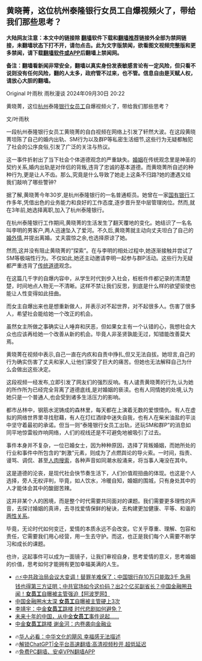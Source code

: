  <!-- 面包屑导航 --> <h2>黄晓菁，这位杭州泰隆银行女员工自爆视频火了，带给我们那些思考？</h2> <p class="notice"><b>大陆网友注意：本文中的链接除 <a href="https://github.com/bannedbook/fanqiang" >翻墙</a>软件下载和<a href="https://github.com/killgcd/justmysocks/blob/master/README.md">翻墙推荐</a>链接外全部为禁网链接，未翻墙状态下打不开，请勿点击。此为文字版禁闻，欲看图文视频完整版和更多禁闻，请下载<a href="https://github.com/bannedbook/fanqiang">翻墙软件或APP</a>后翻墙上禁闻网。</p><p>备注：翻墙看新闻非常安全，翻墙以真实身份发表敏感言论有一定风险，但只看不说则没有任何风险，翻的人太多，政府管不过来，也不管。信息自由是天赋人权，请放心大胆的翻墙。</b></p>  <div class="entry"> <p></img>                                                                                                                                                Original                                                                                                                                          叶雨秋                                                                                                                                                                                                                雨秋漫谈                                                                                            2024年09月30日 20:22                                                                                                                                                                                                                                                                                                                                                                                                                                                                                                                                                                              </p> <p>黄晓菁，这位<a href="https://www.bannedbook.org/bnews/tag/%e6%9d%ad%e5%b7%9e/" class="st_tag internal_tag" rel="tag" title="标签 杭州 下的日志">杭州</a>泰隆<a href="https://www.bannedbook.org/bnews/tag/%e9%93%b6%e8%a1%8c/" class="st_tag internal_tag" rel="tag" title="标签 银行 下的日志">银行</a><a href="https://www.bannedbook.org/bnews/tag/%E5%A5%B3%E5%91%98%E5%B7%A5/" class="st_tag internal_tag" rel="tag" title="标签 女员工 下的日志">女员工</a>自爆视频火了，带给我们那些思考？</p> <p>文/叶雨秋</p> <p><p></img></p> <p>一段杭州泰隆银行女员工黄晓菁的自白视频在网络上引发了轩然大波。在这段黄晓菁坦陈了自己的婚内出轨、SM行为以及群P等私密生活细节,这些行为无疑都触犯了社会的公序良俗,引发了广泛的关注与热议。</p> <p>这一事件折射出了当下社会个体道德观念的严重缺失。<a href="https://www.bannedbook.org/bnews/tag/%e5%a9%9a%e5%a7%bb/" class="st_tag internal_tag" rel="tag" title="标签 婚姻 下的日志">婚姻</a>在传统观念里是神圣的契约关系,婚内出轨是对伴侣的背叛,违背了忠诚的基本道德。而黄晓菁所自述的种种行为,更是让人不齿。那么,究竟是什么导致了她走上这条不归路?她的遭遇又给我们敲响了哪些警钟?</p>  <p>据了解,黄晓菁今年30岁,是杭州泰隆银行的一名普通柜员。她曾在一家<a href="https://www.bannedbook.org/bnews/tag/%E5%9B%BD%E6%9C%89%E9%93%B6%E8%A1%8C/" class="st_tag internal_tag" rel="tag" title="标签 国有银行 下的日志">国有银行</a>工作多年,凭借出色的业务能力和良好的工作态度,逐步晋升至中层管理岗位。然而,就在3年前,她选择离职,加入了杭州泰隆银行。</p> <p>在杭州泰隆银行工作期间,黄晓菁的生活发生了翻天覆地的变化。她结识了一名名叫李明的男客户,两人迅速坠入了爱河。不久后,黄晓菁就主动向丈夫坦白了自己的<a href="https://www.bannedbook.org/bnews/tag/%E5%A9%9A%E5%A4%96%E6%83%85/" class="st_tag internal_tag" rel="tag" title="标签 婚外情 下的日志">婚外情</a>,并提出离婚。丈夫震惊之余,也选择原谅了她。</p> <p><p></img></p> <p>然而,这并没有阻止黄晓菁的&#8221;探索&#8221;。在与李明的相处过程中,她逐渐接触并尝试了SM等极端性行为。不仅如此,她还主动邀请李明一起参与群P活动。这些行为无疑都严重违背了<a href="https://www.bannedbook.org/bnews/tag/%E4%BC%A0%E7%BB%9F%E9%81%93%E5%BE%B7/" class="st_tag internal_tag" rel="tag" title="标签 传统道德 下的日志">传统道德</a>观念。</p> <p>在这篇几千字的自爆内容中，从学生时代到步入社会，桩桩件件都记录的清清楚楚，时间地点人物无一不清晰。这样不禁让我们反思，到底是什么样的欲望驱使也能让人性变得如此扭曲。</p> <p>而女主自爆出来也是想重新做人，并表示对不起世界，对不起很多人。伤害了很多人，希望社会能给她一个改正的机会。 </p>  <p>虽然女主所做之事确实让人唾弃和厌恶，但如果女主有一个认错的心，我想社会大众也应该再给她一个改善从新的机会。毕竟人非圣贤孰能无过，知错能改善莫大焉。</p> <p><p></img></p> <p>黄晓菁在视频中表示,自己一直在内疚和自责中挣扎,但又无法自拔。她坦言,自己的行为确实伤害了丈夫和家人,让他们蒙受了巨大的痛苦。但她也无法解释自己为什么会做出这些决定。</p> <p>这段视频一经发布,立即引发了网友们的强烈反响。有人谴责黄晓菁的行为,认为她的所作所为已经完全背离了道德底线,是对婚姻的亵渎。也有人同情她的处境,认为她只是一个普通人,也会受到诸多生活压力的影响。</p> <p>都市丛林中，钢筋水泥铸成的森林里，每天都在上演着无数的爱恨情仇。有人在虚拟的网络世界里寻找慰藉，有人在灯红酒绿中迷失自我，也有人在柴米油盐的平淡中坚守着最初的承诺。但当一则“泰隆银行女员工出轨，还玩SM和群P”的消息如同平地惊雷般炸响网络，人们的视线还是不可避免地被吸引了过去。</p> <p>事件本身并不复杂，一位已婚女士，因为种种原因，选择了背叛婚姻，而她所处的行业和事件中所包含的“刺激”元素，则成为了点燃舆论的导火索。一时间，指责、谩骂、调侃、甚至<a href="https://www.bannedbook.org/bnews/tag/%E4%BA%BA%E8%82%89%E6%90%9C%E7%B4%A2/" class="st_tag internal_tag" rel="tag" title="标签 人肉搜索 下的日志">人肉搜索</a>，各种声音如同潮水般涌来，将当事人淹没在其中。</p>  <p><p></img></p> <p>这是道德的沦丧，是现代社会快节奏生活下，人们价值观扭曲的体现。也这是个人选择，旁人无权评判，毕竟，如人饮水，冷暖自知，婚姻的围城，只有身处其中的人才能体会其中的酸甜苦辣。</p> <p>这并非某个人的困境，而是整个时代需要共同面对的课题。我们需要更多理性的声音，去探讨婚姻的真谛，去寻找爱情保鲜的秘诀，去构建更加健康、平等、和谐的<a href="https://www.bannedbook.org/bnews/tag/%e4%b8%a4%e6%80%a7%e5%85%b3%e7%b3%bb/" class="st_tag internal_tag" rel="tag" title="标签 两性关系 下的日志">两性关系</a>。</p> <p>毕竟，无论时代如何变迁，爱情的本质永远不会改变。它关乎尊重、理解、包容和责任，它需要我们用心经营，用一生去守护。而这，也正是我们每个人需要不断学习和成长的课题。</p> <p><p></img></p> <p>也许，这起事件可以成为一面镜子，让我们审视自身，思考爱情的意义，思考婚姻的价值，思考如何才能拥有更加幸福美满的人生。</p>  <!--<div id="taboola-mid-1"></div>--><ul class='op-related-articles' title='相关阅读'> <li><a href='https://www.bannedbook.org/bnews/sohnews/20240929/2095427.html' target='_blank'>🔥⚡中共政治局会议大变调！替罪羊难保了；中国银行存10万只能取3千 急用钱也得第三方证明；中共官场如今这价码？出2个亿买副省长？中国金融圈丑闻！<b>女员工</b>自曝被主管强迫【阿波罗网】</a></li> <li><a href='https://www.bannedbook.org/bnews/topimagenews/20240929/2095265.html' target='_blank'>中国金融圈水太深 <b>女员工</b>自曝被主管硬上3次</a></li> <li><a href='https://www.bannedbook.org/bnews/comments/20240710/2060167.html' target='_blank'>李靖宇：中金<b>女员工</b>跳楼 时代悲剧如何避免？</a></li> <li><a href='https://www.bannedbook.org/bnews/sohnews/20240705/2058615.html' target='_blank'>未来十年的中国，从中金<b>女员工</b>事件说起……</a></li> <li><a href='https://www.bannedbook.org/bnews/finance/20240705/2058502.html' target='_blank'>中金<b>女员工</b>跳楼 谢金河：内卷袭向金融业</a></li> </ul> <ul class="texttj"> <!--<li>🔥<a href="https://www.bannedbook.org/bnews/ssgc/20230219/1850782.html" target="_blank">法国犹太老板：神告诉我们，只有一位中国人能救人类</a></li>--> <li>🔥<a href="https://www.bannedbook.org/bnews/comments/20220220/1694796.html" target="_blank">华人必看：中华文化的飓风 幸福感无法描述</a></li> <li>🔥<a href="https://github.com/bannedbook/fanqiang/wiki/V2ray%E6%9C%BA%E5%9C%BA" target="_blank">解锁ChatGPT|全平台高速翻墙:高清视频秒开,超低延迟</a></li> <li>🔥<a href="https://github.com/bannedbook/fanqiang/wiki/%E7%A6%81%E9%97%BB%E7%BD%91%E5%AE%89%E5%8D%93%E7%BF%BB%E5%A2%99%E6%96%B0%E9%97%BBAPP" target="_blank">免费PC翻墙、安卓VPN翻墙APP</a></li> </ul><p>                                                                                                                                                      ​</p><a name='sharetosocial'></a> <div style="margin-bottom:5px;padding-bottom:5px;clear:both"> <div id="archive-pix-1" class="banner-ads"> <!-- AuctionX Display platform tag START --> <div id="27602x728x90x621x_ADSLOT1" clicktrack="%%CLICK_URL_ESC%%"></div>  <!-- AuctionX Display platform tag END --> </div> <div id="archive-pix-2" class="banner-ads"> <!-- AuctionX Display platform tag START --> <div id="27556x300x250x621x_ADSLOT1" clicktrack="%%CLICK_URL_ESC%%" style="margin:0 auto;text-align:center"></div>  <!-- AuctionX Display platform tag END --> </div> </div>  <div id="archive-pix-1" class="banner-ads"> <!-- AuctionX Display platform tag START --> <div id="27603x728x90x621x_ADSLOT1" clicktrack="%%CLICK_URL_ESC%%"></div>  <!-- AuctionX Display platform tag END --> </div> </div><!--END ENTRY--> 